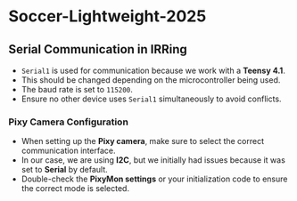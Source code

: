 # Soccer-Lightweight-2025

## Serial Communication in IRRing

- `Serial1` is used for communication because we work with a **Teensy 4.1**.  
- This should be changed depending on the microcontroller being used.  
- The baud rate is set to `115200`.  
- Ensure no other device uses `Serial1` simultaneously to avoid conflicts.
### **Pixy Camera Configuration**
- When setting up the **Pixy camera**, make sure to select the correct communication interface.  
- In our case, we are using **I2C**, but we initially had issues because it was set to **Serial** by default.  
- Double-check the **PixyMon settings** or your initialization code to ensure the correct mode is selected.  
